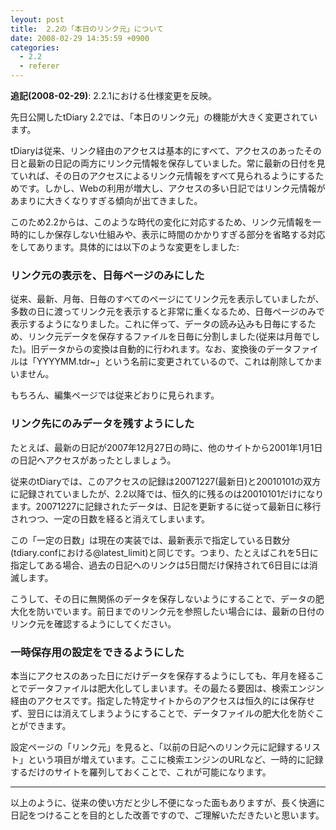 ```yaml
---
leyout: post
title:  2.2の「本日のリンク元」について
date: 2008-02-29 14:35:59 +0900
categories:
  - 2.2
  - referer
---
```

**追記(2008-02-29)**: 2.2.1における仕様変更を反映。

先日公開したtDiary 2.2では、「本日のリンク元」の機能が大きく変更されています。

tDiaryは従来、リンク経由のアクセスは基本的にすべて、アクセスのあったその日と最新の日記の両方にリンク元情報を保存していました。常に最新の日付を見ていれば、その日のアクセスによるリンク元情報をすべて見られるようにするためです。しかし、Webの利用が増大し、アクセスの多い日記ではリンク元情報があまりに大きくなりすぎる傾向が出てきました。

このため2.2からは、このような時代の変化に対応するため、リンク元情報を一時的にしか保存しない仕組みや、表示に時間のかかりすぎる部分を省略する対応をしてあります。具体的には以下のような変更をしました:

### リンク元の表示を、日毎ページのみにした
従来、最新、月毎、日毎のすべてのページにてリンク元を表示していましたが、多数の日に渡ってリンク元を表示すると非常に重くなるため、日毎ページのみで表示するようになりました。これに伴って、データの読み込みも日毎にするため、リンク元データを保存するファイルを日毎に分割しました(従来は月毎でした)。旧データからの変換は自動的に行われます。なお、変換後のデータファイルは「YYYYMM.tdr~」という名前に変更されているので、これは削除してかまいません。

もちろん、編集ページでは従来どおりに見られます。 

### リンク先にのみデータを残すようにした
たとえば、最新の日記が2007年12月27日の時に、他のサイトから2001年1月1日の日記へアクセスがあったとしましょう。

従来のtDiaryでは、このアクセスの記録は20071227(最新日)と20010101の双方に記録されていましたが、2.2以降では、恒久的に残るのは20010101だけになります。20071227に記録されたデータは、日記を更新するに従って最新日に移行されつつ、一定の日数を経ると消えてしまいます。

この「一定の日数」は現在の実装では、最新表示で指定している日数分(tdiary.confにおける@latest_limit)と同じです。つまり、たとえばこれを5日に指定してある場合、過去の日記へのリンクは5日間だけ保持されて6日目には消滅します。

こうして、その日に無関係のデータを保存しないようにすることで、データの肥大化を防いでいます。前日までのリンク元を参照したい場合には、最新の日付のリンク元を確認するようにしてください。

### 一時保存用の設定をできるようにした
本当にアクセスのあった日にだけデータを保存するようにしても、年月を経ることでデータファイルは肥大化してしまいます。その最たる要因は、検索エンジン経由のアクセスです。指定した特定サイトからのアクセスは恒久的には保存せず、翌日には消えてしまうようにすることで、データファイルの肥大化を防ぐことができます。

設定ページの「リンク元」を見ると、「以前の日記へのリンク元に記録するリスト」という項目が増えています。ここに検索エンジンのURLなど、一時的に記録するだけのサイトを羅列しておくことで、これが可能になります。

----

以上のように、従来の使い方だと少し不便になった面もありますが、長く快適に日記をつけることを目的とした改善ですので、ご理解いただきたいと思います。

